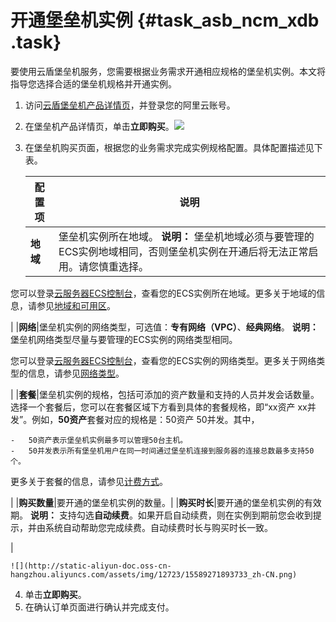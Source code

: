 # 开通堡垒机实例 {#task_asb_ncm_xdb .task}

要使用云盾堡垒机服务，您需要根据业务需求开通相应规格的堡垒机实例。本文将指导您选择合适的堡垒机规格并开通实例。

1.  访问[云盾堡垒机产品详情页](https://www.aliyun.com/product/bastionhost)，并登录您的阿里云账号。
2.  在堡垒机产品详情页，单击**立即购买**。![](http://static-aliyun-doc.oss-cn-hangzhou.aliyuncs.com/assets/img/12723/155892718947220_zh-CN.png)


3.  在堡垒机购买页面，根据您的业务需求完成实例规格配置。具体配置描述见下表。 

    |配置项|说明|
    |---|--|
    |**地域**|堡垒机实例所在地域。 **说明：** 堡垒机地域必须与要管理的ECS实例地域相同，否则堡垒机实例在开通后将无法正常启用。请您慎重选择。

 您可以登录[云服务器ECS控制台](https://ecs.console.aliyun.com)，查看您的ECS实例所在地域。更多关于地域的信息，请参见[地域和可用区](https://help.aliyun.com/document_detail/109986.html)。

 |
    |**网络**|堡垒机实例的网络类型，可选值：**专有网络（VPC）**、**经典网络**。 **说明：** 堡垒机网络类型尽量与要管理的ECS实例的网络类型相同。

 您可以登录[云服务器ECS控制台](https://ecs.console.aliyun.com)，查看您的ECS实例的网络类型。更多关于网络类型的信息，请参见[网络类型](../../../../cn.zh-CN/网络/网络类型.md#)。

 |
    |**套餐**|堡垒机实例的规格，包括可添加的资产数量和支持的人员并发会话数量。 选择一个套餐后，您可以在套餐区域下方看到具体的套餐规格，即“xx资产 xx并发”。例如，**50资产**套餐对应的规格是：50资产 50并发。其中，

    -   50资产表示堡垒机实例最多可以管理50台主机。
    -   50并发表示所有堡垒机用户在同一时间通过堡垒机连接到服务器的连接总数最多支持50个。
 更多关于套餐的信息，请参见[计费方式](cn.zh-CN/产品定价/计费方式.md#)。

 |
    |**购买数量**|要开通的堡垒机实例的数量。|
    |**购买时长**|要开通的堡垒机实例的有效期。 **说明：** 支持勾选**自动续费**。如果开启自动续费，则在实例到期前您会收到提示，并由系统自动帮助您完成续费。自动续费时长与购买时长一致。

 |

    ![](http://static-aliyun-doc.oss-cn-hangzhou.aliyuncs.com/assets/img/12723/15589271893733_zh-CN.png)

4.  单击**立即购买**。
5.  在确认订单页面进行确认并完成支付。

